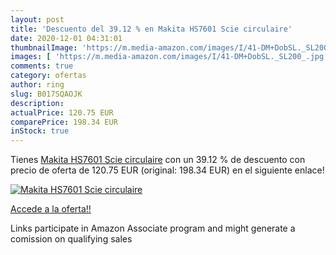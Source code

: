 ```yaml
---
layout: post
title: 'Descuento del 39.12 % en Makita HS7601 Scie circulaire'
date: 2020-12-01 04:31:01
thumbnailImage: 'https://m.media-amazon.com/images/I/41-DM+DobSL._SL200_.jpg'
images: [ 'https://m.media-amazon.com/images/I/41-DM+DobSL._SL200_.jpg' ]
comments: true
category: ofertas
author: ring
slug: B017SQAOJK
description:
actualPrice: 120.75 EUR
comparePrice: 198.34 EUR
inStock: true
---
```


Tienes [Makita HS7601 Scie circulaire](https://www.amazon.fr/dp/B017SQAOJK/?tag=tolees0d-21) con un 39.12 % de descuento con precio de oferta de 120.75 EUR (original: 198.34 EUR) en el siguiente enlace!

[![Makita HS7601 Scie circulaire](https://m.media-amazon.com/images/I/41-DM+DobSL._SL200_.jpg)](https://www.amazon.fr/dp/B017SQAOJK/?tag=tolees0d-21)

[Accede a la oferta!!](https://www.amazon.fr/dp/B017SQAOJK/?tag=tolees0d-21)

Links participate in Amazon Associate program and might generate a comission on qualifying sales


